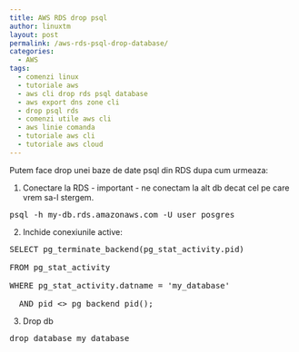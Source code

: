 ```yaml
---
title: AWS RDS drop psql
author: linuxtm
layout: post
permalink: /aws-rds-psql-drop-database/
categories:
  - AWS
tags:
  - comenzi linux
  - tutoriale aws
  - aws cli drop rds psql database
  - aws export dns zone cli
  - drop psql rds
  - comenzi utile aws cli
  - aws linie comanda
  - tutoriale aws cli
  - tutoriale aws cloud
---
```


Putem face drop unei baze de date psql din RDS dupa cum urmeaza:

1. Conectare la RDS - important - ne conectam la alt db decat cel pe care vrem sa-l stergem.

<pre>psql -h my-db.rds.amazonaws.com -U user posgres</pre>

2. Inchide conexiunile active:

<pre>SELECT pg_terminate_backend(pg_stat_activity.pid)

FROM pg_stat_activity

WHERE pg_stat_activity.datname = 'my_database'

  AND pid <> pg_backend_pid();</pre>

3. Drop db

<pre>drop database my_database</pre> 
